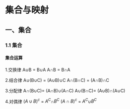 # 集合与映射

## 一、集合

### 1.1 集合

#### 集合运算

1.交换律		A∪B = B∪A		A∩B = B∩A

2.结合律 		A∪(B∪C) = (A∪B)∪C		A∩(B∩C) = (A∩B)∩C

3.分配律		A∩(B∪C)= (A∩B)∪(A∩C)	A∪(B∩C)= (A∪B)∩(A∪C)

4.对偶律		$(A∪B)^c$ = $A^C$∩$B^C$		$(A∩B)^c$ = $A^C$∪$B^C$

